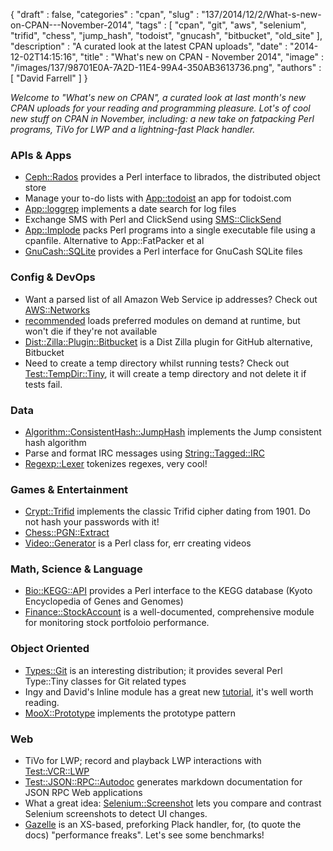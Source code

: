 {
   "draft" : false,
   "categories" : "cpan",
   "slug" : "137/2014/12/2/What-s-new-on-CPAN---November-2014",
   "tags" : [
      "cpan",
      "git",
      "aws",
      "selenium",
      "trifid",
      "chess",
      "jump_hash",
      "todoist",
      "gnucash",
      "bitbucket",
      "old_site"
   ],
   "description" : "A curated look at the latest CPAN uploads",
   "date" : "2014-12-02T14:15:16",
   "title" : "What's new on CPAN - November 2014",
   "image" : "/images/137/98701E0A-7A2D-11E4-99A4-350AB3613736.png",
   "authors" : [
      "David Farrell"
   ]
}


*Welcome to "What's new on CPAN", a curated look at last month's new CPAN uploads for your reading and programming pleasure. Lot's of cool new stuff on CPAN in November, including: a new take on fatpacking Perl programs, TiVo for LWP and a lightning-fast Plack handler.*

### APIs & Apps

-   [Ceph::Rados](https://metacpan.org/pod/Ceph::Rados) provides a Perl interface to librados, the distributed object store
-   Manage your to-do lists with [App::todoist](https://metacpan.org/pod/todoist) an app for todoist.com
-   [App::loggrep](https://metacpan.org/pod/App::loggrep) implements a date search for log files
-   Exchange SMS with Perl and ClickSend using [SMS::ClickSend](https://metacpan.org/pod/SMS::ClickSend)
-   [App::Implode](https://metacpan.org/pod/App::Implode) packs Perl programs into a single executable file using a cpanfile. Alternative to App::FatPacker et al
-   [GnuCash::SQLite](https://metacpan.org/pod/GnuCash::SQLite) provides a Perl interface for GnuCash SQLite files

### Config & DevOps

-   Want a parsed list of all Amazon Web Service ip addresses? Check out [AWS::Networks](https://metacpan.org/pod/AWS::Networks)
-   [recommended](https://metacpan.org/pod/recommended) loads preferred modules on demand at runtime, but won't die if they're not available
-   [Dist::Zilla::Plugin::Bitbucket](https://metacpan.org/pod/Dist::Zilla::Plugin::Bitbucket) is a Dist Zilla plugin for GitHub alternative, Bitbucket
-   Need to create a temp directory whilst running tests? Check out [Test::TempDir::Tiny](https://metacpan.org/pod/Test::TempDir::Tiny), it will create a temp directory and not delete it if tests fail.

### Data

-   [Algorithm::ConsistentHash::JumpHash](https://metacpan.org/pod/Algorithm::ConsistentHash::JumpHash) implements the Jump consistent hash algorithm
-   Parse and format IRC messages using [String::Tagged::IRC](https://metacpan.org/pod/String::Tagged::IRC)
-   [Regexp::Lexer](https://metacpan.org/pod/Regexp::Lexer) tokenizes regexes, very cool!

### Games & Entertainment

-   [Crypt::Trifid](https://metacpan.org/pod/Crypt::Trifid) implements the classic Trifid cipher dating from 1901. Do not hash your passwords with it!
-   [Chess::PGN::Extract](https://metacpan.org/pod/Chess::PGN::Extract)
-   [Video::Generator](https://metacpan.org/pod/Video::Generator) is a Perl class for, err creating videos

### Math, Science & Language

-   [Bio::KEGG::API](https://metacpan.org/pod/Bio::KEGG::API) provides a Perl interface to the KEGG database (Kyoto Encyclopedia of Genes and Genomes)
-   [Finance::StockAccount](https://metacpan.org/pod/Finance::StockAccount) is a well-documented, comprehensive module for monitoring stock portfoloio performance.

### Object Oriented

-   [Types::Git](https://metacpan.org/pod/Types::Git) is an interesting distribution; it provides several Perl Type::Tiny classes for Git related types
-   Ingy and David's Inline module has a great new [tutorial](https://metacpan.org/pod/Inline::Module::Tutorial), it's well worth reading.
-   [MooX::Prototype](https://metacpan.org/pod/MooX::Prototype) implements the prototype pattern

### Web

-   TiVo for LWP; record and playback LWP interactions with [Test::VCR::LWP](https://metacpan.org/pod/Test::VCR::LWP)
-   [Test::JSON::RPC::Autodoc](https://metacpan.org/pod/Test::JSON::RPC::Autodoc) generates markdown documentation for JSON RPC Web applications
-   What a great idea: [Selenium::Screenshot](https://metacpan.org/pod/Selenium::Screenshot) lets you compare and contrast Selenium screenshots to detect UI changes.
-   [Gazelle](https://metacpan.org/pod/Gazelle) is an XS-based, preforking Plack handler, for, (to quote the docs) "performance freaks". Let's see some benchmarks!

